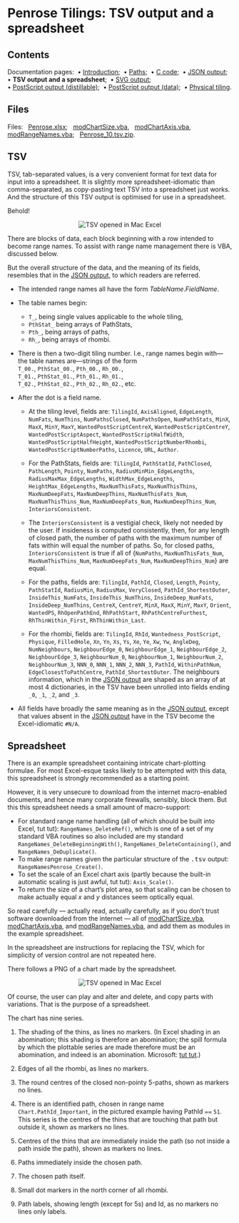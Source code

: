 # Penrose Tilings: TSV output and a spreadsheet #

## Contents ##

Documentation pages:&nbsp; 
&bull;&nbsp;[Introduction](introduction.md);&nbsp; 
&bull;&nbsp;[Paths](paths.md);&nbsp; 
&bull;&nbsp;[C&nbsp;code](c.md);&nbsp; 
&bull;&nbsp;[JSON&nbsp;output](json.md);&nbsp; 
&bull;&nbsp;**TSV&nbsp;output&nbsp;and&nbsp;a&nbsp;spreadsheet**;&nbsp; 
&bull;&nbsp;[SVG&nbsp;output](svg.md);&nbsp; 
&bull;&nbsp;[PostScript&nbsp;output&nbsp;(distillable)](postscript_distillable.md);&nbsp; 
&bull;&nbsp;[PostScript&nbsp;output&nbsp;(data)](postscript_data.md);&nbsp; 
&bull;&nbsp;[Physical&nbsp;tiling](physical_tiling.md).


## Files ##

Files:&nbsp;&nbsp; 
[Penrose.xlsx](../data/Penrose.xlsx);&nbsp;&nbsp; 
[modChartSize.vba](../vba/modChartSize.vba),&nbsp;&nbsp; 
[modChartAxis.vba](../vba/modChartAxis.vba),&nbsp;&nbsp; 
[modRangeNames.vba](../vba/modRangeNames.vba);&nbsp;&nbsp; 
[Penrose_10.tsv.zip](../data/Penrose_10.tsv.zip).

## TSV ##

TSV, tab-separated values, is a very convenient format for text data for input into a spreadsheet. 
It is slightly more spreadsheet-idiomatic than comma-separated, as copy-pasting text TSV into a spreadsheet just works. 
And the structure of this TSV output is optimised for use in a spreadsheet.

Behold!

<div align="center">

![TSV opened in Mac Excel](../images/Penrose_tsv.png)

</div>

There are blocks of data, each block beginning with a row intended to become range names. 
To assist with range name management there is VBA, discussed below. 

But the overall structure of the data, and the meaning of its fields, resembles that in the [JSON&nbsp;output](json.md), to which readers are referred. 

* The intended range names all have the form *TableName*.*FieldName*.

* The table names begin:
    - `T_`, being single values applicable to the whole tiling,
    - `PthStat_` being arrays of PathStats,
    - `Pth_`, being arrays of paths,
    - `Rh_`, being arrays of rhombi.

* There is then a two-digit tiling number. I.e., range names begin with&mdash;the table names are&mdash;strings of the form<br>`T_00.`, `PthStat_00.`, `Pth_00.`, `Rh_00.`,<br>`T_01.`, `PthStat_01.`, `Pth_01.`, `Rh_01.`,<br>`T_02.`, `PthStat_02.`, `Pth_02.`, `Rh_02.`, etc.

* After the dot is a field name. 

    - At the tiling level, fields are: `TilingId`, `AxisAligned`, `EdgeLength`, `NumFats`, `NumThins`, `NumPathsClosed`, `NumPathsOpen`, `NumPathStats`, `MinX`, `MaxX`, `MinY`, `MaxY`, `WantedPostScriptCentreX`, `WantedPostScriptCentreY`, `WantedPostScriptAspect`, `WantedPostScriptHalfWidth`, `WantedPostScriptHalfHeight`, `WantedPostScriptNumberRhombi`, `WantedPostScriptNumberPaths`, `Licence`, `URL`, `Author`.

    - For the PathStats, fields are: `TilingId`, `PathStatId`, `PathClosed`, `PathLength`, `Pointy`, `NumPaths`, `RadiusMinMin_EdgeLengths`, `RadiusMaxMax_EdgeLengths`, `WidthMax_EdgeLengths`, `HeightMax_EdgeLengths`, `MaxNumThisFats`, `MaxNumThisThins`, `MaxNumDeepFats`, `MaxNumDeepThins`, `MaxNumThisFats_Num`, `MaxNumThisThins_Num`, `MaxNumDeepFats_Num`, `MaxNumDeepThins_Num`, `InteriorsConsistent`.

    - The `InteriorsConsistent` is a vestigial check, likely not needed by the user. If insideness is computed consistently, then, for any length of closed path, the number of paths with the maximum number of fats within will equal the number of paths. So, for closed paths, `InteriorsConsistent` is true if all of {`NumPaths`, `MaxNumThisFats_Num`, `MaxNumThisThins_Num`, `MaxNumDeepFats_Num`, `MaxNumDeepThins_Num`} are equal.

    - For the paths, fields are: `TilingId`, `PathId`, `Closed`, `Length`, `Pointy`, `PathStatId`, `RadiusMin`, `RadiusMax`, `VeryClosed`, `PathId_ShortestOuter`, `InsideThis_NumFats`, `InsideThis_NumThins`, `InsideDeep_NumFats`, `InsideDeep_NumThins`, `CentreX`, `CentreY`, `MinX`, `MaxX`, `MinY`, `MaxY`, `Orient`, `WantedPS`, `RhOpenPathEnd`, `RhPathStart`, `RhPathCentreFurthest`, `RhThinWithin_First`, `RhThinWithin_Last`.

    - For the rhombi, fields are: `TilingId`, `RhId`, `Wantedness_PostScript`, `Physique`, `FilledHole`, `Xn`, `Yn`, `Xs`, `Ys`, `Xe`, `Ye`, `Xw`, `Yw`, `AngleDeg`, `NumNeighbours`, `NeighbourEdge_0`, `NeighbourEdge_1`, `NeighbourEdge_2`, `NeighbourEdge_3`, `NeighbourNum_0`, `NeighbourNum_1`, `NeighbourNum_2`, `NeighbourNum_3`, `NNN_0`, `NNN_1`, `NNN_2`, `NNN_3`, `PathId`, `WithinPathNum`, `EdgeClosestToPathCentre`, `PathId_ShortestOuter`. The neighbours information, which in the [JSON&nbsp;output](json.md) are shaped as an array of at most 4 dictionaries, in the TSV have been unrolled into fields ending `_0`, `_1`, `_2`, and `_3`.

* All fields have broadly the same meaning as in the [JSON&nbsp;output](json.md), except that values absent in the [JSON&nbsp;output](json.md) have in the TSV become the Excel-idiomatic `#N/A`.



## Spreadsheet ##

There is an example spreadsheet containing intricate chart-plotting formulae. 
For most Excel-esque tasks likely to be attempted with this data, this spreadsheet is strongly recommended as a starting point. 

However, it is very unsecure to download from the internet macro-enabled documents, and hence many corporate firewalls, sensibly, block them. 
But this this spreadsheet needs a small amount of macro-support: 
* For standard range name handling (all of which should be built into Excel, tut tut): `RangeNames_DeleteRef()`, which is one of a set of my standard VBA routines so also included are my standard `RangeNames_DeleteBeginningWith()`, `RangeNames_DeleteContaining()`, and `RangeNames_DeDuplicate()`.
* To make range names given the particular structure of the <kbd>.tsv</kbd> output: `RangeNamesPenrose_Create()`.
* To set the scale of an Excel chart axis (partly because the built-in automatic scaling is just awful, tut tut): `Axis_Scale()`.
* To return the size of a chart&rsquo;s plot area, so that scaling can be chosen to make actually equal _x_ and _y_ distances seem optically equal.

So read carefully &mdash; actually read, actually carefully, as if you don&rsquo;t trust software downloaded from the internet &mdash; all of [modChartSize.vba](../vba/modChartSize.vba), [modChartAxis.vba](../vba/modChartAxis.vba), and [modRangeNames.vba](../vba/modRangeNames.vba), and add them as modules in the example spreadsheet.


In the spreadsheet are instructions for replacing the TSV, which for simplicity of version control are not repeated here.

There follows a PNG of a chart made by the spreadsheet.

<div align="center">

![TSV opened in Mac Excel](../images/Penrose_excel_chart.png)

</div>

Of course, the user can play and alter and delete, and copy parts with variations. 
That is the purpose of a spreadsheet. 

The chart has nine series. 

1. The shading of the thins, as lines no markers. (In Excel shading in an abomination; this shading is therefore an abomination; the spill formula by which the plottable series are made therefore must be an abomination, and indeed is an abomination. Microsoft:&nbsp;[tut&nbsp;tut](https://feedbackportal.microsoft.com/feedback/idea/2cc833e2-d1fe-ef11-a4dd-7c1e52ead3c1).)

2. Edges of all the rhombi, as lines no markers.

3. The round centres of the closed non-pointy 5-paths, shown as markers no lines.

4. There is an identified path, chosen in range name `Chart.PathId_Important`, in the pictured example having PathId &Equal; `51`. This series is the centres of the thins that are touching that path but outside it, shown as markers no lines.

5. Centres of the thins that are immediately inside the path (so not inside a path inside the path), shown as markers no lines.

6. Paths immediately inside the chosen path.

7. The chosen path itself.

8. Small dot markers in the north corner of all rhombi.

9. Path labels, showing length (except for 5s) and Id, as no markers no lines only labels.
